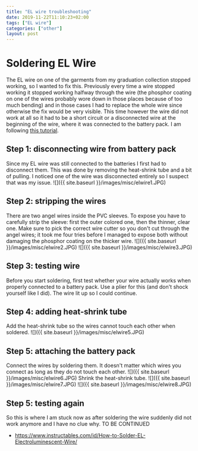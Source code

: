 ```yaml
---
title: "EL wire troubleshooting"
date: 2019-11-22T11:10:23+02:00
tags: ["EL wire"]
categories: ["other"]
layout: post
---
```


# Soldering EL Wire
The EL wire on one of the garments from my graduation collection stopped working, so I wanted to fix this. Previously every time a wire stopped working it stopped working halfway through the wire (the phosphor coating on one of the wires probably wore down in those places because of too much bending) and in those cases I had to replace the whole wire since otherwise the fix would be very visible. This time however the wire did not work at all so it had to be a short circuit or a disconnected wire at the beginning of the wire, where it was connected to the battery pack. I am following [this tutorial](https://www.instructables.com/id/How-to-Solder-EL-Electroluminescent-Wire/).

## Step 1: disconnecting wire from battery pack
Since my EL wire was still connected to the batteries I first had to disconnect them. This was done by removing the heat-shrink tube and a bit of pulling. I noticed one of the wire was disconnected entirely so I suspect that was my issue.
![]({{ site.baseurl }}/images/misc/elwire1.JPG)

## Step 2: stripping the wires
There are two angel wires inside the PVC sleeves. To expose you have to carefully strip the sleeve: first the outer colored one, then the thinner, clear one. Make sure to pick the correct wire cutter so you don't cut through the angel wires; it took me four tries before I managed to expose both without damaging the phosphor coating on the thicker wire. 
![]({{ site.baseurl }}/images/misc/elwire2.JPG)
![]({{ site.baseurl }}/images/misc/elwire3.JPG)

## Step 3: testing wire
Before you start soldering, first test whether your wire actually works when properly connected to a battery pack. Use a plier for this (and don't shock yourself like I did). The wire lit up so I could continue.

## Step 4: adding heat-shrink tube
Add the heat-shrink tube so the wires cannot touch each other when soldered.
![]({{ site.baseurl }}/images/misc/elwire5.JPG)

## Step 5: attaching the battery pack
Connect the wires by soldering them. It doesn't matter which wires you connect as long as they do not touch each other. 
![]({{ site.baseurl }}/images/misc/elwire6.JPG)
Shrink the heat-shrink tube.
![]({{ site.baseurl }}/images/misc/elwire7.JPG)
![]({{ site.baseurl }}/images/misc/elwire8.JPG)

## Step 5: testing again
So this is where I am stuck now as after soldering the wire suddenly did not work anymore and I have no clue why. TO BE CONTINUED

- <https://www.instructables.com/id/How-to-Solder-EL-Electroluminescent-Wire/>
